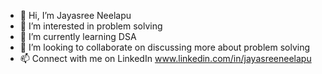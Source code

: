 - 👋 Hi, I’m Jayasree Neelapu
- 👀 I’m interested in problem solving
- 🌱 I’m currently learning DSA
- 💞️ I’m looking to collaborate on discussing more about problem solving
- 📫 Connect with me on LinkedIn www.linkedin.com/in/jayasreeneelapu

<!---
JayaSree100/JayaSree100 is a ✨ special ✨ repository because its `README.md` (this file) appears on your GitHub profile.
You can click the Preview link to take a look at your changes.
--->
